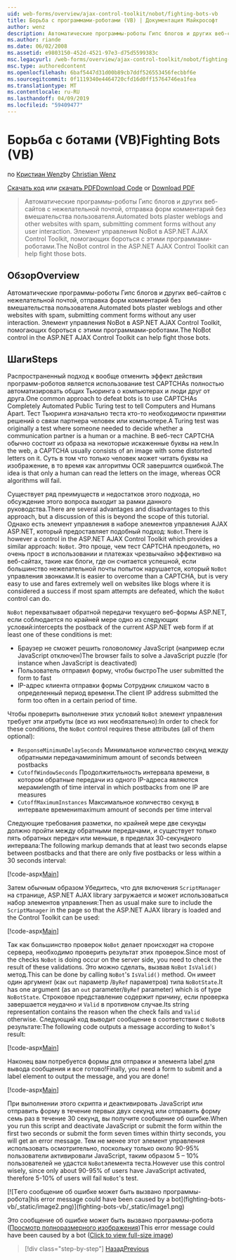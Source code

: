 ```yaml
---
uid: web-forms/overview/ajax-control-toolkit/nobot/fighting-bots-vb
title: Борьба с программами-роботами (VB) | Документация Майкрософт
author: wenz
description: Автоматические программы-роботы Гипс блогов и других веб-сайтов с нежелательной почтой, отправка форм комментарий без вмешательства пользователя. Элемент управления NoBot в ASP.NET AJAX Con...
ms.author: riande
ms.date: 06/02/2008
ms.assetid: e9803150-452d-4521-97e3-d75d5599383c
msc.legacyurl: /web-forms/overview/ajax-control-toolkit/nobot/fighting-bots-vb
msc.type: authoredcontent
ms.openlocfilehash: 6baf5447d31d00b89cb7ddf526553456fecbbf6e
ms.sourcegitcommit: 0f1119340e4464720cfd16d0ff15764746ea1fea
ms.translationtype: MT
ms.contentlocale: ru-RU
ms.lasthandoff: 04/09/2019
ms.locfileid: "59409477"
---
```

# <a name="fighting-bots-vb"></a><span data-ttu-id="c1d0e-104">Борьба с ботами (VB)</span><span class="sxs-lookup"><span data-stu-id="c1d0e-104">Fighting Bots (VB)</span></span>

<span data-ttu-id="c1d0e-105">по [Кристиан Wenz](https://github.com/wenz)</span><span class="sxs-lookup"><span data-stu-id="c1d0e-105">by [Christian Wenz](https://github.com/wenz)</span></span>

<span data-ttu-id="c1d0e-106">[Скачать код](http://download.microsoft.com/download/9/3/f/93f8daea-bebd-4821-833b-95205389c7d0/NoBot0.vb.zip) или [скачать PDF](http://download.microsoft.com/download/b/6/a/b6ae89ee-df69-4c87-9bfb-ad1eb2b23373/nobot0VB.pdf)</span><span class="sxs-lookup"><span data-stu-id="c1d0e-106">[Download Code](http://download.microsoft.com/download/9/3/f/93f8daea-bebd-4821-833b-95205389c7d0/NoBot0.vb.zip) or [Download PDF](http://download.microsoft.com/download/b/6/a/b6ae89ee-df69-4c87-9bfb-ad1eb2b23373/nobot0VB.pdf)</span></span>

> <span data-ttu-id="c1d0e-107">Автоматические программы-роботы Гипс блогов и других веб-сайтов с нежелательной почтой, отправка форм комментарий без вмешательства пользователя.</span><span class="sxs-lookup"><span data-stu-id="c1d0e-107">Automated bots plaster weblogs and other websites with spam, submitting comment forms without any user interaction.</span></span> <span data-ttu-id="c1d0e-108">Элемент управления NoBot в ASP.NET AJAX Control Toolkit, помогающих бороться с этими программами-роботами.</span><span class="sxs-lookup"><span data-stu-id="c1d0e-108">The NoBot control in the ASP.NET AJAX Control Toolkit can help fight those bots.</span></span>


## <a name="overview"></a><span data-ttu-id="c1d0e-109">Обзор</span><span class="sxs-lookup"><span data-stu-id="c1d0e-109">Overview</span></span>

<span data-ttu-id="c1d0e-110">Автоматические программы-роботы Гипс блогов и других веб-сайтов с нежелательной почтой, отправка форм комментарий без вмешательства пользователя.</span><span class="sxs-lookup"><span data-stu-id="c1d0e-110">Automated bots plaster weblogs and other websites with spam, submitting comment forms without any user interaction.</span></span> <span data-ttu-id="c1d0e-111">Элемент управления NoBot в ASP.NET AJAX Control Toolkit, помогающих бороться с этими программами-роботами.</span><span class="sxs-lookup"><span data-stu-id="c1d0e-111">The NoBot control in the ASP.NET AJAX Control Toolkit can help fight those bots.</span></span>

## <a name="steps"></a><span data-ttu-id="c1d0e-112">Шаги</span><span class="sxs-lookup"><span data-stu-id="c1d0e-112">Steps</span></span>

<span data-ttu-id="c1d0e-113">Распространенный подход к вообще отменить эффект действия программ-роботов является использование test CAPTCHAs полностью автоматизировать общих Тьюринга о компьютерах и люди друг от друга.</span><span class="sxs-lookup"><span data-stu-id="c1d0e-113">One common approach to defeat bots is to use CAPTCHAs Completely Automated Public Turing test to tell Computers and Humans Apart.</span></span> <span data-ttu-id="c1d0e-114">Тест Тьюринга изначально теста кто-то необходимости принятии решений о связи партнера человек или компьютере.</span><span class="sxs-lookup"><span data-stu-id="c1d0e-114">A Turing test was originally a test where someone needed to decide whether a communication partner is a human or a machine.</span></span> <span data-ttu-id="c1d0e-115">В веб-тест CAPTCHA обычно состоит из образа на некоторые искаженные буквы на нем.</span><span class="sxs-lookup"><span data-stu-id="c1d0e-115">In the web, a CAPTCHA usually consists of an image with some distorted letters on it.</span></span> <span data-ttu-id="c1d0e-116">Суть в том что только человек может читать буквы на изображение, в то время как алгоритмы OCR завершится ошибкой.</span><span class="sxs-lookup"><span data-stu-id="c1d0e-116">The idea is that only a human can read the letters on the image, whereas OCR algorithms will fail.</span></span>

<span data-ttu-id="c1d0e-117">Существует ряд преимуществ и недостатков этого подхода, но обсуждение этого вопроса выходит за рамки данного руководства.</span><span class="sxs-lookup"><span data-stu-id="c1d0e-117">There are several advantages and disadvantages to this approach, but a discussion of this is beyond the scope of this tutorial.</span></span> <span data-ttu-id="c1d0e-118">Однако есть элемент управления в наборе элементов управления AJAX ASP.NET, который предоставляет подобный подход: `NoBot`.</span><span class="sxs-lookup"><span data-stu-id="c1d0e-118">There is however a control in the ASP.NET AJAX Control Toolkit which provides a similar approach: `NoBot`.</span></span> <span data-ttu-id="c1d0e-119">Это проще, чем тест CAPTCHA преодолеть, но очень прост в использовании и платежах чрезвычайно эффективно на веб-сайтах, такие как блоги, где он считается успешной, если большинство нежелательной почты попыток нарушается, который `NoBot` управления звонками.</span><span class="sxs-lookup"><span data-stu-id="c1d0e-119">It is easier to overcome than a CAPTCHA, but is very easy to use and fares extremely well on websites like blogs where it is considered a success if most spam attempts are defeated, which the `NoBot` control can do.</span></span>

`NoBot` <span data-ttu-id="c1d0e-120">перехватывает обратной передачи текущего веб-формы ASP.NET, если соблюдается по крайней мере одно из следующих условий:</span><span class="sxs-lookup"><span data-stu-id="c1d0e-120">intercepts the postback of the current ASP.NET web form if at least one of these conditions is met:</span></span>

- <span data-ttu-id="c1d0e-121">Браузер не сможет решить головоломку JavaScript (например если JavaScript отключен)</span><span class="sxs-lookup"><span data-stu-id="c1d0e-121">The browser fails to solve a JavaScript puzzle (for instance when JavaScript is deactivated)</span></span>
- <span data-ttu-id="c1d0e-122">Пользователь отправил форму, чтобы быстро</span><span class="sxs-lookup"><span data-stu-id="c1d0e-122">The user submitted the form to fast</span></span>
- <span data-ttu-id="c1d0e-123">IP-адрес клиента отправки формы Сотрудник слишком часто в определенный период времени.</span><span class="sxs-lookup"><span data-stu-id="c1d0e-123">The client IP address submitted the form too often in a certain period of time.</span></span>

<span data-ttu-id="c1d0e-124">Чтобы проверить выполнение этих условий `NoBot` элемент управления требует эти атрибуты (все из них необязательно):</span><span class="sxs-lookup"><span data-stu-id="c1d0e-124">In order to check for these conditions, the `NoBot` control requires these attributes (all of them optional):</span></span>

- `ResponseMinimumDelaySeconds` <span data-ttu-id="c1d0e-125">Минимальное количество секунд между обратными передачами</span><span class="sxs-lookup"><span data-stu-id="c1d0e-125">minimum amount of seconds between postbacks</span></span>
- `CutoffWindowSeconds` <span data-ttu-id="c1d0e-126">Продолжительность интервала времени, в котором обратные передачи из одного IP-адреса являются мерами</span><span class="sxs-lookup"><span data-stu-id="c1d0e-126">length of time interval in which postbacks from one IP are measures</span></span>
- `CutoffMaximumInstances` <span data-ttu-id="c1d0e-127">Максимальное количество секунд в интервале времени</span><span class="sxs-lookup"><span data-stu-id="c1d0e-127">maximum amount of seconds per time interval</span></span>

<span data-ttu-id="c1d0e-128">Следующие требования разметки, по крайней мере две секунды должно пройти между обратными передачами, и существует только пять обратных передач или меньше, в пределах 30-секундного интервала:</span><span class="sxs-lookup"><span data-stu-id="c1d0e-128">The following markup demands that at least two seconds elapse between postbacks and that there are only five postbacks or less within a 30 seconds interval:</span></span>

[!code-aspx[Main](fighting-bots-vb/samples/sample1.aspx)]

<span data-ttu-id="c1d0e-129">Затем обычным образом Убедитесь, что для включения `ScriptManager` на странице, ASP.NET AJAX library загружается и может использоваться набор элементов управления:</span><span class="sxs-lookup"><span data-stu-id="c1d0e-129">Then as usual make sure to include the `ScriptManager` in the page so that the ASP.NET AJAX library is loaded and the Control Toolkit can be used:</span></span>

[!code-aspx[Main](fighting-bots-vb/samples/sample2.aspx)]

<span data-ttu-id="c1d0e-130">Так как большинство проверок `NoBot` делает происходят на стороне сервера, необходимо проверить результат этих проверок.</span><span class="sxs-lookup"><span data-stu-id="c1d0e-130">Since most of the checks `NoBot` is doing occur on the server side, you need to check the result of these validations.</span></span> <span data-ttu-id="c1d0e-131">Это можно сделать, вызвав `NoBot` `IsValid()` метод.</span><span class="sxs-lookup"><span data-stu-id="c1d0e-131">This can be done by calling `NoBot`'s `IsValid()` method.</span></span> <span data-ttu-id="c1d0e-132">Он имеет один аргумент (как `out` параметр /`ByRef` параметров) типа `NoBotState`.</span><span class="sxs-lookup"><span data-stu-id="c1d0e-132">It has one argument (as an `out` parameter/`ByRef` parameter) which is of type `NoBotState`.</span></span> <span data-ttu-id="c1d0e-133">Строковое представление содержит причину, если проверка завершается неудачно и `Valid` в противном случае.</span><span class="sxs-lookup"><span data-stu-id="c1d0e-133">Its string representation contains the reason when the check fails and `Valid` otherwise.</span></span> <span data-ttu-id="c1d0e-134">Следующий код выводит сообщение в соответствии с `NoBot`в результате:</span><span class="sxs-lookup"><span data-stu-id="c1d0e-134">The following code outputs a message according to `NoBot`'s result:</span></span>

[!code-aspx[Main](fighting-bots-vb/samples/sample3.aspx)]

<span data-ttu-id="c1d0e-135">Наконец вам потребуется формы для отправки и элемента label для вывода сообщения и все готово!</span><span class="sxs-lookup"><span data-stu-id="c1d0e-135">Finally, you need a form to submit and a label element to output the message, and you are done!</span></span>

[!code-aspx[Main](fighting-bots-vb/samples/sample4.aspx)]

<span data-ttu-id="c1d0e-136">При выполнении этого скрипта и деактивировать JavaScript или отправить форму в течение первых двух секунд или отправить форму семь раз в течение 30 секунд, вы получите сообщение об ошибке.</span><span class="sxs-lookup"><span data-stu-id="c1d0e-136">When you run this script and deactivate JavaScript or submit the form within the first two seconds or submit the form seven times within thirty seconds, you will get an error message.</span></span> <span data-ttu-id="c1d0e-137">Тем не менее этот элемент управления использовать осмотрительно, поскольку только около 90-95% пользователи активировали JavaScript, таким образом 5 – 10% пользователей не удастся `NoBot`элемента теста.</span><span class="sxs-lookup"><span data-stu-id="c1d0e-137">However use this control wisely, since only about 90-95% of users have JavaScript activated, therefore 5-10% of users will fail `NoBot`'s test.</span></span>


[![T<span data-ttu-id="c1d0e-138">его сообщение об ошибке может быть вызвано программы-робота]</span><span class="sxs-lookup"><span data-stu-id="c1d0e-138">his error message could have been caused by a bot]</span></span>(fighting-bots-vb/_static/image2.png)](fighting-bots-vb/_static/image1.png)

<span data-ttu-id="c1d0e-139">Это сообщение об ошибке может быть вызвано программы-робота ([Просмотр полноразмерного изображения](fighting-bots-vb/_static/image3.png))</span><span class="sxs-lookup"><span data-stu-id="c1d0e-139">This error message could have been caused by a bot ([Click to view full-size image](fighting-bots-vb/_static/image3.png))</span></span>

> [!div class="step-by-step"]
> [<span data-ttu-id="c1d0e-140">Назад</span><span class="sxs-lookup"><span data-stu-id="c1d0e-140">Previous</span></span>](fighting-bots-cs.md)

